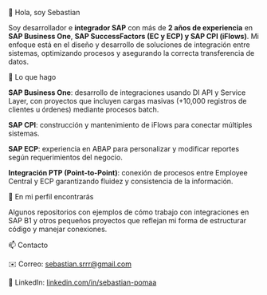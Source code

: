 👋 Hola, soy Sebastian

Soy desarrollador e **integrador SAP** con más de **2 años de experiencia** en **SAP Business One**, **SAP SuccessFactors (EC y ECP) y SAP CPI (iFlows)**. Mi enfoque está en el diseño y desarrollo de soluciones de integración entre sistemas, optimizando procesos y asegurando la correcta transferencia de datos.

🚀 Lo que hago

**SAP Business One**: desarrollo de integraciones usando DI API y Service Layer, con proyectos que incluyen cargas masivas (+10,000 registros de clientes u órdenes) mediante procesos batch.

**SAP CPI**: construcción y mantenimiento de iFlows para conectar múltiples sistemas.

**SAP ECP**: experiencia en ABAP para personalizar y modificar reportes según requerimientos del negocio.

**Integración PTP (Point-to-Point)**: conexión de procesos entre Employee Central y ECP garantizando fluidez y consistencia de la información.

📂 En mi perfil encontrarás

Algunos repositorios con ejemplos de cómo trabajo con integraciones en SAP B1 y otros pequeños proyectos que reflejan mi forma de estructurar código y manejar conexiones.

📫 Contacto

✉️ Correo: sebastian.srrr@gmail.com

💼 LinkedIn: [linkedin.com/in/sebastian-pomaa](https://www.linkedin.com/in/sebastian-poma/)
